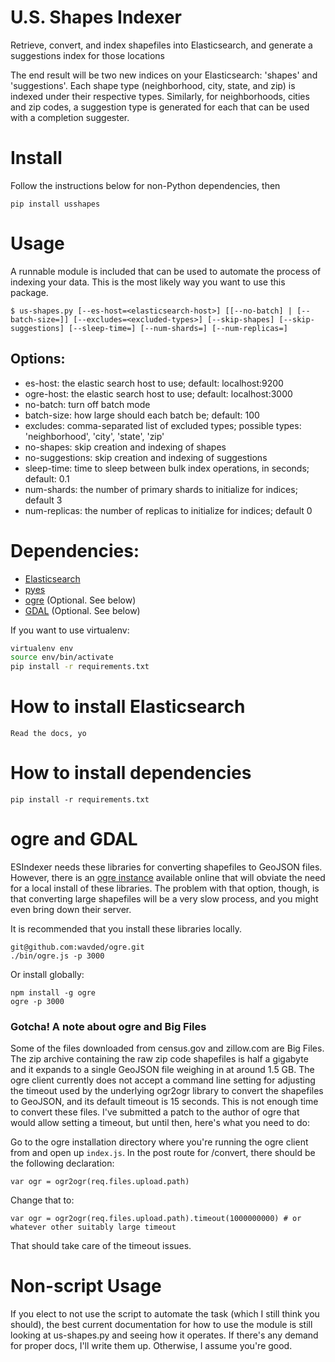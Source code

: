 U.S. Shapes Indexer
=========
Retrieve, convert, and index shapefiles into Elasticsearch, and generate a suggestions index for those locations

The end result will be two new indices on your Elasticsearch: 'shapes' and 'suggestions'. Each shape type (neighborhood, city, state, and zip) is indexed under their respective types. Similarly, for neighborhoods, cities and zip codes, a suggestion type is generated for each that can be used with a completion suggester.

# Install
Follow the instructions below for non-Python dependencies, then
```
pip install usshapes
```

# Usage
A runnable module is included that can be used to automate the process of indexing your data. This is the most likely way you want to use this package.

```
$ us-shapes.py [--es-host=<elasticsearch-host>] [[--no-batch] | [--batch-size=]] [--excludes=<excluded-types>] [--skip-shapes] [--skip-suggestions] [--sleep-time=] [--num-shards=] [--num-replicas=]
```

## Options:
* es-host: the elastic search host to use; default: localhost:9200
* ogre-host: the elastic search host to use; default: localhost:3000
* no-batch: turn off batch mode
* batch-size: how large should each batch be; default: 100
* excludes: comma-separated list of excluded types; possible types: 'neighborhood', 'city', 'state', 'zip'
* no-shapes: skip creation and indexing of shapes
* no-suggestions: skip creation and indexing of suggestions
* sleep-time: time to sleep between bulk index operations, in seconds; default: 0.1
* num-shards: the number of primary shards to initialize for indices; default 3
* num-replicas: the number of replicas to initialize for indices; default 0

# Dependencies:
* [Elasticsearch](http://www.elasticsearch.org)
* [pyes](https://pyes.readthedocs.org/en/latest)
* [ogre](https://github.com/wavded/ogre) (Optional. See below)
* [GDAL](http://www.gdal.org/index.html) (Optional. See below)

If you want to use virtualenv:
```bash
virtualenv env
source env/bin/activate
pip install -r requirements.txt
```

# How to install Elasticsearch
```
Read the docs, yo
```

# How to install dependencies
```
pip install -r requirements.txt
```

# ogre and GDAL
ESIndexer needs these libraries for converting shapefiles to GeoJSON files.
However, there is an [ogre instance](http://ogre.adc4gis.com/convert) available online that will
obviate the need for a local install of these libraries. The problem with that option, though,
is that converting large shapefiles will be a very slow process, and you might even bring down
their server.

It is recommended that you install these libraries locally.

```
git@github.com:wavded/ogre.git
./bin/ogre.js -p 3000
```

Or install globally:
```
npm install -g ogre
ogre -p 3000
```

### Gotcha! A note about ogre and Big Files
Some of the files downloaded from census.gov and zillow.com are Big Files. The zip archive containing the raw zip code shapefiles is half a gigabyte and it expands to a single GeoJSON file weighing in at around 1.5 GB. The ogre client currently does not accept a command line setting for adjusting the timeout used by the underlying ogr2ogr library to convert the shapefiles to GeoJSON, and its default timeout is 15 seconds. This is not enough time to convert these files. I've submitted a patch to the author of ogre that would allow setting a timeout, but until then, here's what you need to do:

Go to the ogre installation directory where you're running the ogre client from and open up ```index.js```. In the post route for /convert, there should be the following declaration:
```
var ogr = ogr2ogr(req.files.upload.path)
```

Change that to:
```
var ogr = ogr2ogr(req.files.upload.path).timeout(1000000000) # or whatever other suitably large timeout
```

That should take care of the timeout issues.

# Non-script Usage
If you elect to not use the script to automate the task (which I still think you should), the best current documentation for how to use the module is still looking at us-shapes.py and seeing how it operates. If there's any demand for proper docs, I'll write them up. Otherwise, I assume you're good.